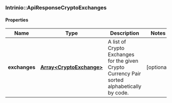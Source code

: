 ### Intrinio::ApiResponseCryptoExchanges

#### Properties
Name | Type | Description | Notes
------------ | ------------- | ------------- | -------------
**exchanges** | [**Array&lt;CryptoExchange&gt;**](CryptoExchange.md) | A list of Crypto Exchanges for the given Crypto Currency Pair sorted alphabetically by code. | [optional] 


